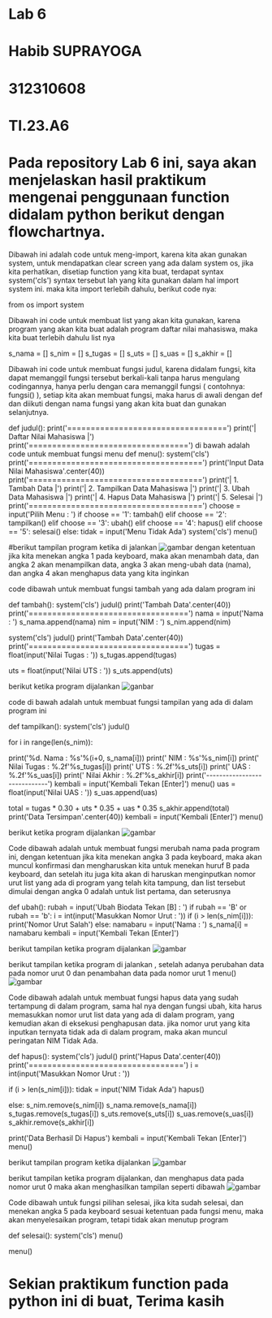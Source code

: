 # Lab 6
# Habib SUPRAYOGA
# 312310608
# TI.23.A6

# Pada  repository Lab 6 ini, saya akan menjelaskan hasil praktikum mengenai penggunaan function didalam python berikut dengan flowchartnya.

Dibawah ini adalah code untuk meng-import, karena kita akan gunakan system, untuk mendapatkan clear screen yang ada dalam system os, jika kita perhatikan, disetiap function yang kita buat, terdapat syntax system('cls') syntax tersebut lah yang kita gunakan dalam hal import system ini. maka kita import terlebih dahulu, berikut code nya:

from os import system

Dibawah ini code untuk membuat list yang akan kita gunakan, karena program yang akan kita buat adalah program daftar nilai mahasiswa, maka kita buat terlebih dahulu list nya


s_nama = []
s_nim = []
s_tugas = []
s_uts = []
s_uas = []
s_akhir = []


Dibawah ini code untuk membuat fungsi judul, karena didalam fungsi, kita dapat memanggil fungsi tersebut berkali-kali tanpa harus mengulang codingannya, hanya perlu dengan cara memanggil fungsi ( contohnya: fungsi() ), setiap kita akan membuat fungsi, maka harus di awali dengan def dan diikuti dengan nama fungsi yang akan kita buat dan gunakan selanjutnya.


def judul():
    print('==================================')
    print('|     Daftar Nilai Mahasiswa     |')
    print('==================================')
    di bawah adalah code untuk membuat fungsi menu
    def menu():
    system('cls')
    print('=====================================')
    print('Input Data Nilai Mahasiswa'.center(40))
    print('=====================================')
    print('|    1. Tambah Data                 |')
    print('|    2. Tampilkan Data Mahasiswa    |')
    print('|    3. Ubah Data Mahasiswa         |')
    print('|    4. Hapus Data Mahasiswa        |')
    print('|    5. Selesai                     |')
    print('=====================================')
    choose = input('Pilih Menu  : ')
    if choose == '1':
        tambah()
    elif choose == '2':
        tampilkan()
    elif choose == '3':
        ubah()
    elif choose == '4':
        hapus()
    elif choose == '5':
        selesai()
    else:
        tidak = input('Menu Tidak Ada')
        system('cls')
        menu()


#berikut tampilan program ketika di jalankan
![gambar](tampilkandata.png)
dengan ketentuan jika kita menekan angka 1 pada keyboard, maka akan menambah data, dan angka 2 akan menampilkan data, angka 3 akan meng-ubah data (nama), dan angka 4 akan menghapus data yang kita inginkan


code dibawah untuk membuat fungsi tambah yang ada dalam program ini


def tambah():
    system('cls')
    judul()
    print('Tambah Data'.center(40))
    print('==================================')
    nama = input('Nama     : ')
    s_nama.append(nama)
    nim = input('NIM       : ')
    s_nim.append(nim)

  system('cls')
    judul()
    print('Tambah Data'.center(40))
    print('==================================')
    tugas = float(input('Nilai Tugas    : '))
    s_tugas.append(tugas)

   uts = float(input('Nilai UTS        : '))
    s_uts.append(uts)


berikut ketika program dijalankan
![ganbar](tambahdata.png)

code di bawah adalah untuk membuat fungsi tampilan yang ada di dalam program ini


def tampilkan():
    system('cls')
    judul()

  for i in range(len(s_nim)):

  print('%d. Nama         : %s'%(i+0, s_nama[i]))
        print('    NIM          : %s'%s_nim[i])
        print('    Nilai Tugas  : %.2f'%s_tugas[i])
        print('    UTS          : %.2f'%s_uts[i])
        print('    UAS          : %.2f'%s_uas[i])
        print('    Nilai Akhir  : %.2f'%s_akhir[i])
        print('-----------------------------')
    kembali = input('Kembali Tekan [Enter]')
    menu()
    uas = float(input('Nilai UAS        : '))
    s_uas.append(uas)

  total = tugas * 0.30 + uts * 0.35 + uas * 0.35
    s_akhir.append(total)
    print('Data Tersimpan'.center(40))
    kembali = input('Kembali [Enter]')
    menu()


   berikut ketika program dijalankan
![gambar](tampilkandata.png)

Code dibawah adalah untuk membuat fungsi merubah nama pada program ini, dengan ketentuan jika kita menekan angka 3 pada keyboard, maka akan muncul konfirmasi dan mengharuskan kita untuk menekan huruf B pada keyboard, dan setelah itu juga kita akan di haruskan menginputkan nomor urut list yang ada di program yang telah kita tampung, dan list tersebut dimulai dengan angka 0 adalah untuk list pertama, dan seterusnya


def ubah():
    rubah = input('Ubah Biodata Tekan [B]   : ')
    if rubah == 'B' or rubah == 'b':
        i = int(input('Masukkan Nomor Urut  : '))
        if (i > len(s_nim[i])):
            print('Nomor Urut Salah')
        else:
            namabaru = input('Nama      : ')
            s_nama[i] = namabaru
    kembali = input('Kembali Tekan [Enter]')


 berikut tampilan ketika program dijalankan
 ![gambar](ubahdata.png)

 berikut tampilan ketika program di jalankan , setelah adanya perubahan data pada nomor urut 0 dan penambahan data pada nomor urut 1
    menu()
![gambar](tampilkandata.png)

Code dibawah adalah untuk membuat fungsi hapus data yang sudah tertampung di dalam program, sama hal nya dengan fungsi ubah, kita harus memasukkan nomor urut list data yang ada di dalam program, yang kemudian akan di eksekusi penghapusan data. jika nomor urut yang kita inputkan ternyata tidak ada di dalam program, maka akan muncul peringatan NIM Tidak Ada.


def hapus():
    system('cls')
    judul()
    print('Hapus Data'.center(40))
    print('=================================')
    i = int(input('Masukkan Nomor Urut  : '))

  if (i > len(s_nim[i])):
        tidak = input('NIM Tidak Ada')
        hapus()
    
  else:
        s_nim.remove(s_nim[i])
        s_nama.remove(s_nama[i])
        s_tugas.remove(s_tugas[i])
        s_uts.remove(s_uts[i])
        s_uas.remove(s_uas[i])
        s_akhir.remove(s_akhir[i])

  print('Data Berhasil Di Hapus')
    kembali = input('Kembali Tekan [Enter]')
    menu()

    
  berikut tampilan program ketika dijalankan
  ![gambar](hapusdata.png)

  berikut tampilan ketika program dijalankan, dan menghapus data pada nomor urut 0 maka akan menghasilkan tampilan seperti dibawah
  ![gambar](tampilkandatastlhdihapus.png)

  Code dibawah untuk fungsi pilihan selesai, jika kita sudah selesai, dan menekan angka 5 pada keyboard sesuai ketentuan pada fungsi menu, maka akan menyelesaikan program, tetapi tidak akan menutup program

  
 def selesai():
    system('cls')
    menu()

menu() 


# Sekian praktikum function pada python ini di buat, Terima kasih
